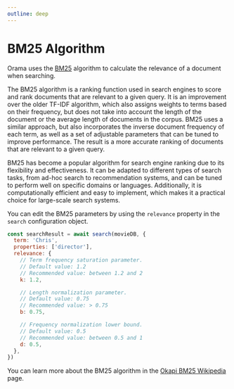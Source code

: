 ```yaml
---
outline: deep
---
```


# BM25 Algorithm

Orama uses the [BM25](https://en.wikipedia.org/wiki/Okapi_BM25) algorithm to calculate the relevance of a document when searching.

The BM25 algorithm is a ranking function used in search engines to score and rank documents that are relevant to a given query. It is an improvement over the older TF-IDF algorithm, which also assigns weights to terms based on their frequency, but does not take into account the length of the document or the average length of documents in the corpus. BM25 uses a similar approach, but also incorporates the inverse document frequency of each term, as well as a set of adjustable parameters that can be tuned to improve performance. The result is a more accurate ranking of documents that are relevant to a given query.

BM25 has become a popular algorithm for search engine ranking due to its flexibility and effectiveness. It can be adapted to different types of search tasks, from ad-hoc search to recommendation systems, and can be tuned to perform well on specific domains or languages. Additionally, it is computationally efficient and easy to implement, which makes it a practical choice for large-scale search systems.

You can edit the BM25 parameters by using the `relevance` property in the `search`
configuration object.

```javascript copy
const searchResult = await search(movieDB, {
  term: 'Chris',
  properties: ['director'],
  relevance: {
    // Term frequency saturation parameter.
    // Default value: 1.2
    // Recommended value: between 1.2 and 2
    k: 1.2,

    // Length normalization parameter.
    // Default value: 0.75
    // Recommended value: > 0.75
    b: 0.75,

    // Frequency normalization lower bound.
    // Default value: 0.5
    // Recommended value: between 0.5 and 1
    d: 0.5,
  },
})
```

You can learn more about the BM25 algorithm in the [Okapi BM25 Wikipedia](https://en.wikipedia.org/wiki/Okapi_BM25) page.